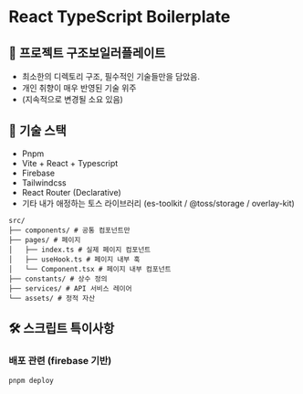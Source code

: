 # React TypeScript Boilerplate

## 📁 프로젝트 구조보일러플레이트

- 최소한의 디렉토리 구조, 필수적인 기술들만을 담았음.
- 개인 취향이 매우 반영된 기술 위주
- (지속적으로 변경될 소요 있음)

## 🚀 기술 스택

- Pnpm
- Vite + React + Typescript
- Firebase
- Tailwindcss
- React Router (Declarative)
- 기타 내가 애정하는 토스 라이브러리 (es-toolkit / @toss/storage / overlay-kit)

```
src/
├── components/ # 공통 컴포넌트만
├── pages/ # 페이지
│   ├── index.ts # 실제 페이지 컴포넌트
│   ├── useHook.ts # 페이지 내부 훅
│   └── Component.tsx # 페이지 내부 컴포넌트
├── constants/ # 상수 정의
├── services/ # API 서비스 레이어
└── assets/ # 정적 자산
```

## 🛠️ 스크립트 특이사항

### 배포 관련 (firebase 기반)

```bash
pnpm deploy
```
